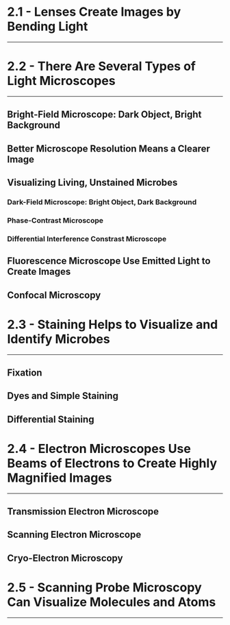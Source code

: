 # 2.1 - Lenses Create Images by Bending Light

---




# 2.2 - There Are Several Types of Light Microscopes


---
## Bright-Field Microscope: Dark Object, Bright Background
## Better Microscope Resolution Means a Clearer Image
## Visualizing Living, Unstained Microbes
### Dark-Field Microscope: Bright Object, Dark Background
### Phase-Contrast Microscope
### Differential Interference Constrast Microscope
## Fluorescence Microscope Use Emitted Light to Create Images
## Confocal Microscopy



# 2.3 - Staining Helps to Visualize and Identify Microbes 

---

## Fixation
## Dyes and Simple Staining
## Differential Staining



# 2.4 - Electron Microscopes Use Beams of Electrons to Create Highly Magnified Images 

---


## Transmission Electron Microscope
## Scanning Electron Microscope
## Cryo-Electron Microscopy



# 2.5 - Scanning Probe Microscopy Can Visualize Molecules and Atoms

---

